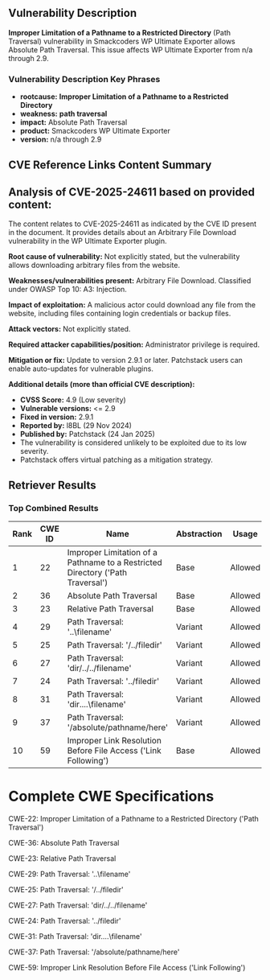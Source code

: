 ## Vulnerability Description
**Improper Limitation of a Pathname to a Restricted Directory** (Path Traversal) vulnerability in Smackcoders WP Ultimate Exporter allows Absolute Path Traversal. This issue affects WP Ultimate Exporter from n/a through 2.9.

### Vulnerability Description Key Phrases
- **rootcause:** **Improper Limitation of a Pathname to a Restricted Directory**
- **weakness:** **path traversal**
- **impact:** Absolute Path Traversal
- **product:** Smackcoders WP Ultimate Exporter
- **version:** n/a through 2.9

## CVE Reference Links Content Summary
## Analysis of CVE-2025-24611 based on provided content:

The content relates to CVE-2025-24611 as indicated by the CVE ID present in the document. It provides details about an Arbitrary File Download vulnerability in the WP Ultimate Exporter plugin.

**Root cause of vulnerability:**
Not explicitly stated, but the vulnerability allows downloading arbitrary files from the website.

**Weaknesses/vulnerabilities present:**
Arbitrary File Download. Classified under OWASP Top 10: A3: Injection.

**Impact of exploitation:**
A malicious actor could download any file from the website, including files containing login credentials or backup files.

**Attack vectors:**
Not explicitly stated.

**Required attacker capabilities/position:**
Administrator privilege is required.

**Mitigation or fix:**
Update to version 2.9.1 or later. Patchstack users can enable auto-updates for vulnerable plugins.

**Additional details (more than official CVE description):**

*   **CVSS Score:** 4.9 (Low severity)
*   **Vulnerable versions:** <= 2.9
*   **Fixed in version:** 2.9.1
*   **Reported by:** l8BL (29 Nov 2024)
*   **Published by:** Patchstack (24 Jan 2025)
*   The vulnerability is considered unlikely to be exploited due to its low severity.
*   Patchstack offers virtual patching as a mitigation strategy.

## Retriever Results

### Top Combined Results

| Rank | CWE ID | Name | Abstraction | Usage  | Retrievers | Individual Scores |
|------|--------|------|-------------|-------|------------|-------------------|
| 1 | 22 | Improper Limitation of a Pathname to a Restricted Directory ('Path Traversal') | Base | Allowed | alternate_terms | 1.000 |
| 2 | 36 | Absolute Path Traversal | Base | Allowed | sparse | 0.300 |
| 3 | 23 | Relative Path Traversal | Base | Allowed | sparse | 0.268 |
| 4 | 29 | Path Traversal: '\..\filename' | Variant | Allowed | sparse | 0.253 |
| 5 | 25 | Path Traversal: '/../filedir' | Variant | Allowed | sparse | 0.243 |
| 6 | 27 | Path Traversal: 'dir/../../filename' | Variant | Allowed | sparse | 0.243 |
| 7 | 24 | Path Traversal: '../filedir' | Variant | Allowed | sparse | 0.243 |
| 8 | 31 | Path Traversal: 'dir\..\..\filename' | Variant | Allowed | sparse | 0.241 |
| 9 | 37 | Path Traversal: '/absolute/pathname/here' | Variant | Allowed | dense | 0.616 |
| 10 | 59 | Improper Link Resolution Before File Access ('Link Following') | Base | Allowed | graph | 0.002 |



# Complete CWE Specifications

CWE-22: Improper Limitation of a Pathname to a Restricted Directory ('Path Traversal')

CWE-36: Absolute Path Traversal

CWE-23: Relative Path Traversal

CWE-29: Path Traversal: '\..\filename'

CWE-25: Path Traversal: '/../filedir'

CWE-27: Path Traversal: 'dir/../../filename'

CWE-24: Path Traversal: '../filedir'

CWE-31: Path Traversal: 'dir\..\..\filename'

CWE-37: Path Traversal: '/absolute/pathname/here'

CWE-59: Improper Link Resolution Before File Access ('Link Following')